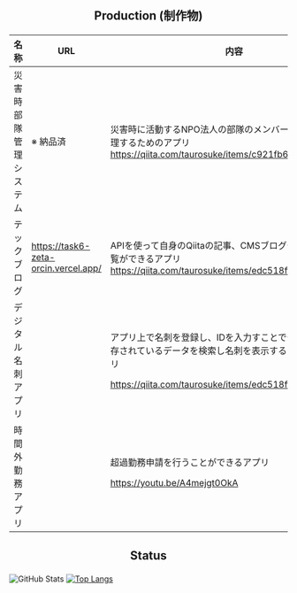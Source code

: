 ## <p align="center">Production (制作物)</p>
| 名称 | URL | 内容 | 
| ---- | ---- | ---- |
| 災害時部隊管理システム | ※ 納品済 | 災害時に活動するNPO法人の部隊のメンバーの位置情報を管理するためのアプリ https://qiita.com/taurosuke/items/c921fb603cfae327c4f3 |
| テックブログ | https://task6-zeta-orcin.vercel.app/ | APIを使って自身のQiitaの記事、CMSブログデータを取得、閲覧ができるアプリ　https://qiita.com/taurosuke/items/edc518ff478b1399c1e6 |
| デジタル名刺アプリ ||  <p>アプリ上で名刺を登録し、IDを入力すことでデータベースに保存されているデータを検索し名刺を表示することができるアプリ</p><p>https://qiita.com/taurosuke/items/edc518ff478b1399c1e6</p> |
| 時間外勤務アプリ || 超過勤務申請を行うことができるアプリ<p>https://youtu.be/A4mejgt0OkA</p> |

## <p align="center">Status</p>

![GitHub Stats](https://github-readme-stats.vercel.app/api?username=shoutarou123&show_icons=true)
[![Top Langs](https://github-readme-stats.vercel.app/api/top-langs/?username=shoutarou123&layout=compact&langs_count=6)](https://github.com/anuraghazra/github-readme-stats)

